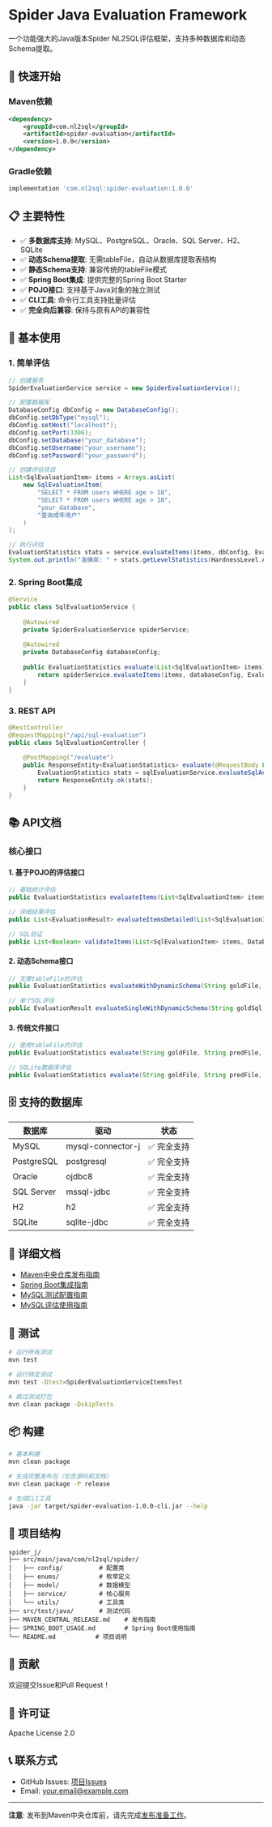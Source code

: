 # Spider Java Evaluation Framework

一个功能强大的Java版本Spider NL2SQL评估框架，支持多种数据库和动态Schema提取。

## 🚀 快速开始

### Maven依赖

```xml
<dependency>
    <groupId>com.nl2sql</groupId>
    <artifactId>spider-evaluation</artifactId>
    <version>1.0.0</version>
</dependency>
```

### Gradle依赖

```gradle
implementation 'com.nl2sql:spider-evaluation:1.0.0'
```

## 📋 主要特性

- ✅ **多数据库支持**: MySQL、PostgreSQL、Oracle、SQL Server、H2、SQLite
- ✅ **动态Schema提取**: 无需tableFile，自动从数据库提取表结构
- ✅ **静态Schema支持**: 兼容传统的tableFile模式
- ✅ **Spring Boot集成**: 提供完整的Spring Boot Starter
- ✅ **POJO接口**: 支持基于Java对象的独立测试
- ✅ **CLI工具**: 命令行工具支持批量评估
- ✅ **完全向后兼容**: 保持与原有API的兼容性

## 🔧 基本使用

### 1. 简单评估

```java
// 创建服务
SpiderEvaluationService service = new SpiderEvaluationService();

// 配置数据库
DatabaseConfig dbConfig = new DatabaseConfig();
dbConfig.setDbType("mysql");
dbConfig.setHost("localhost");
dbConfig.setPort(3306);
dbConfig.setDatabase("your_database");
dbConfig.setUsername("your_username");
dbConfig.setPassword("your_password");

// 创建评估项目
List<SqlEvaluationItem> items = Arrays.asList(
    new SqlEvaluationItem(
        "SELECT * FROM users WHERE age > 18",
        "SELECT * FROM users WHERE age > 18", 
        "your_database",
        "查询成年用户"
    )
);

// 执行评估
EvaluationStatistics stats = service.evaluateItems(items, dbConfig, EvaluationType.MATCH);
System.out.println("准确率: " + stats.getLevelStatistics(HardnessLevel.ALL).getExactMatchScore());
```

### 2. Spring Boot集成

```java
@Service
public class SqlEvaluationService {
    
    @Autowired
    private SpiderEvaluationService spiderService;
    
    @Autowired
    private DatabaseConfig databaseConfig;
    
    public EvaluationStatistics evaluate(List<SqlEvaluationItem> items) {
        return spiderService.evaluateItems(items, databaseConfig, EvaluationType.MATCH);
    }
}
```

### 3. REST API

```java
@RestController
@RequestMapping("/api/sql-evaluation")
public class SqlEvaluationController {
    
    @PostMapping("/evaluate")
    public ResponseEntity<EvaluationStatistics> evaluate(@RequestBody List<SqlEvaluationItem> items) {
        EvaluationStatistics stats = sqlEvaluationService.evaluateSqlAccuracy(items);
        return ResponseEntity.ok(stats);
    }
}
```

## 📚 API文档

### 核心接口

#### 1. 基于POJO的评估接口
```java
// 基础统计评估
public EvaluationStatistics evaluateItems(List<SqlEvaluationItem> items, DatabaseConfig dbConfig, EvaluationType evaluationType)

// 详细结果评估  
public List<EvaluationResult> evaluateItemsDetailed(List<SqlEvaluationItem> items, DatabaseConfig dbConfig, EvaluationType evaluationType)

// SQL验证
public List<Boolean> validateItems(List<SqlEvaluationItem> items, DatabaseConfig dbConfig)
```

#### 2. 动态Schema接口
```java
// 无需tableFile的评估
public EvaluationStatistics evaluateWithDynamicSchema(String goldFile, String predFile, DatabaseConfig dbConfig, EvaluationType evaluationType)

// 单个SQL评估
public EvaluationResult evaluateSingleWithDynamicSchema(String goldSql, String predSql, String dbId, DatabaseConfig dbConfig, EvaluationType evaluationType)
```

#### 3. 传统文件接口
```java
// 使用tableFile的评估
public EvaluationStatistics evaluate(String goldFile, String predFile, String tableFile, DatabaseConfig dbConfig, EvaluationType evaluationType)

// SQLite数据库评估
public EvaluationStatistics evaluate(String goldFile, String predFile, String dbDir, EvaluationType evaluationType)
```

## 🗄️ 支持的数据库

| 数据库 | 驱动 | 状态 |
|--------|------|------|
| MySQL | mysql-connector-j | ✅ 完全支持 |
| PostgreSQL | postgresql | ✅ 完全支持 |
| Oracle | ojdbc8 | ✅ 完全支持 |
| SQL Server | mssql-jdbc | ✅ 完全支持 |
| H2 | h2 | ✅ 完全支持 |
| SQLite | sqlite-jdbc | ✅ 完全支持 |

## 📖 详细文档

- [Maven中央仓库发布指南](MAVEN_CENTRAL_RELEASE.md)
- [Spring Boot集成指南](SPRING_BOOT_USAGE.md)
- [MySQL测试配置指南](MYSQL_TEST_SETUP.md)
- [MySQL评估使用指南](MYSQL_EVALUATION_GUIDE.md)

## 🧪 测试

```bash
# 运行所有测试
mvn test

# 运行特定测试
mvn test -Dtest=SpiderEvaluationServiceItemsTest

# 跳过测试打包
mvn clean package -DskipTests
```

## 📦 构建

```bash
# 基本构建
mvn clean package

# 生成完整发布包（包含源码和文档）
mvn clean package -P release

# 生成CLI工具
java -jar target/spider-evaluation-1.0.0-cli.jar --help
```

## 🌟 项目结构

```
spider_j/
├── src/main/java/com/nl2sql/spider/
│   ├── config/          # 配置类
│   ├── enums/           # 枚举定义
│   ├── model/           # 数据模型
│   ├── service/         # 核心服务
│   └── utils/           # 工具类
├── src/test/java/       # 测试代码
├── MAVEN_CENTRAL_RELEASE.md    # 发布指南
├── SPRING_BOOT_USAGE.md        # Spring Boot使用指南
└── README.md           # 项目说明
```

## 🤝 贡献

欢迎提交Issue和Pull Request！

## 📄 许可证

Apache License 2.0

## 📞 联系方式

- GitHub Issues: [项目Issues](https://github.com/yourusername/spider-java-evaluation/issues)
- Email: your.email@example.com

---

**注意**: 发布到Maven中央仓库前，请先完成[发布准备工作](MAVEN_CENTRAL_RELEASE.md)。 